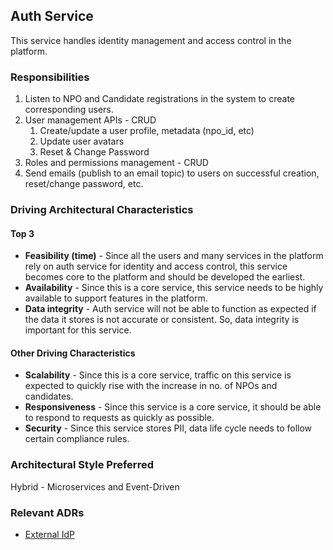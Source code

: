 ## Auth Service

This service handles identity management and access control in the platform.

### Responsibilities

1. Listen to NPO and Candidate registrations in the system to create corresponding users.
2. User management APIs - CRUD
   1. Create/update a user profile, metadata (npo_id, etc)
   2. Update user avatars
   3. Reset & Change Password
3. Roles and permissions management - CRUD
4. Send emails (publish to an email topic) to users on successful creation, reset/change password, etc.

### Driving Architectural Characteristics

#### Top 3

- **Feasibility (time)** - Since all the users and many services in the platform rely on auth service for identity and access control, this service becomes core to the platform and should be developed the earliest.
- **Availability** - Since this is a core service, this service needs to be highly available to support features in the platform.
- **Data integrity** - Auth service will not be able to function as expected if the data it stores is not accurate or consistent. So, data integrity is important for this service.

#### Other Driving Characteristics

- **Scalability** - Since this is a core service, traffic on this service is expected to quickly rise with the increase in no. of NPOs and candidates.
- **Responsiveness** - Since this service is a core service, it should be able to respond to requests as quickly as possible.
- **Security** - Since this service stores PII, data life cycle needs to follow certain compliance rules.

### Architectural Style Preferred

Hybrid - Microservices and Event-Driven

### Relevant ADRs

- [External IdP](../ADRs/009.adr-idp.md)
